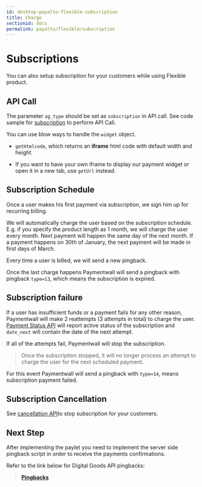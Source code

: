 ```yaml
---
id: desktop-payalto-flexible-subscription
title: Charge
sectionid: docs
permalink: payalto/flexible/subscription
---
```


# Subscriptions

You can also setup subscription for your customers while using Flexible product.

## API Call

The parameter ```ag_type``` should be set as ```subscription``` in API call. See code sample for [subscription](/paymentwall.github.io/API-Reference#section-payalto-flexible-subscription) to perform API Call.

You can use blow ways to handle the ```widget``` object.

* ```getHtmlcode```, which returns an **iframe** html code with default width and height. 

* If you want to have your own iframe to display our payment widget or open it in a new tab, use ```getUrl``` instead.

## Subscription Schedule

Once a user makes his first payment via subscription, we sign him up for recurring billing.

We will automatically charge the user based on the subscription schedule. E.g. if you specify the product length as 1 month, we will charge the user every month. Next payment will happen the same day of the next month. If a payment happens on 30th of January, the next payment will be made in first days of March.

Every time a user is billed, we will send a new pingback.

Once the last charge happens Paymentwall will send a pingback with pingback ```type=13```,  which means the subscription is expired.

## Subscription failure

If a user has insufficient funds or a payment fails for any other reason, Paymentwall will make 2 reattempts (3 attempts in total) to charge the user. [Payment Status API](/paymentwall.github.io/API-Reference#section-tools-payment-status) will report active status of the subscription and ```date_next``` will contain the date of the next attempt.

If all of the attempts fail, Paymentwall will stop the subscription.

> Once the subscription stopped, it will no longer process an attempt to charge the user for the next scheduled payment.

For this event Paymentwall will send a pingback with ```type=14```, means subscription payment failed.

## Subscription Cancellation

See [cancellation API](/paymentwall.github.io/API-Reference#section-tools-cancellation)to stop subscription for your customers.

## Next Step

After implementing the paylet you need to implement the server side pingback script in order to receive the payments confirmations.

Refer to the link below for Digital Goods API pingbacks:

> **[Pingbacks](/paymentwall.github.io/default-pingback)**
